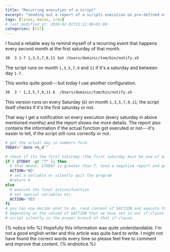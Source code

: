 ```yaml
---
title: "Recurring execution of a script"
excerpt: "Sending out a report of a scripts execution on pre-defined events."
tags: [linux, macos, cron]
# last_modified_at: 2018-02-01T23:12:06+01:00
categories: [til]
---
```


I found a reliable way to remind myself of a recurring event that happens every second month
at the first saturday of that month.

``` bash
30  3 1-7 1,3,5,7,9,11 Sat /Users/dominic/tom/bin/notify.sh
```

The script runs on month `1,3,5,7,9` and `11` if it's a saturday and between day `1-7`.

This works quite good---but today I use another configuration.

``` bash
30  3 * 1,3,5,7,9,11 6  /Users/dominic/tom/bin/notify.sh
```

This version runs on every Saturday (`6`) on month `1,3,5,7,9,11`; the script itself checks if it's
the first saturday or not.

That way I get a notification on every execution (every saturday in above mentioned months) and the
report shows me more details. The report also contains the information if the actual function got
executed or not---it's easier to tell, if the script still runs correctly or not.


``` bash
# get the actual day in numbers form
TODAY="`date +%_d`"

# check if its the first saturday (the first saturday must be one of day 1-7)
if [ $TODAY -gt "7" ]; then
  # that means, $TODAY is greater than 7. Send a negative report and quit the script.
  ACTION='NO'
  # set a variable or silently quit the program
  #return 0
else
  # execute the final action/function
  # set special variables etc.
  ACTION='YES'
fi
# you can now decide what to do. read content of $ACTION and execute the correct functions here
# depending on the valued of $ACTION that we have set in our if-clause above. Or just quite the
# script silently in the proper branch of that if-clause.
```

{% notice info %}
Hopefully this information was quite understandable. I'm not a good english writer and this article was
quite hard to write. I might not have found the correct words every time so please feel free to comment
and improve that content.
{% endnotice %}
